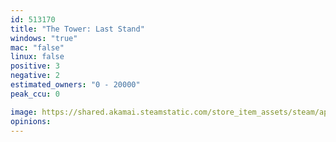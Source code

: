 ```yaml
---
id: 513170
title: "The Tower: Last Stand"
windows: "true"
mac: "false"
linux: false
positive: 3
negative: 2
estimated_owners: "0 - 20000"
peak_ccu: 0

image: https://shared.akamai.steamstatic.com/store_item_assets/steam/apps/513170/header.jpg?t=1477860778
opinions:
---
```

